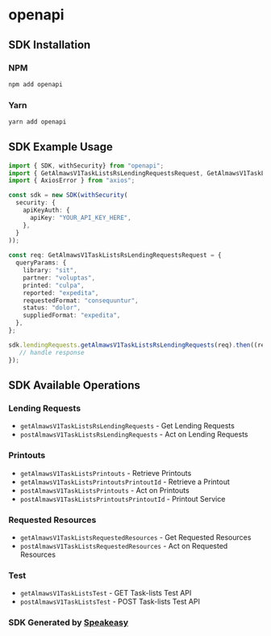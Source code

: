 # openapi

<!-- Start SDK Installation -->
## SDK Installation

### NPM

```bash
npm add openapi
```

### Yarn

```bash
yarn add openapi
```
<!-- End SDK Installation -->

## SDK Example Usage
<!-- Start SDK Example Usage -->
```typescript
import { SDK, withSecurity} from "openapi";
import { GetAlmawsV1TaskListsRsLendingRequestsRequest, GetAlmawsV1TaskListsRsLendingRequestsResponse } from "openapi/src/sdk/models/operations";
import { AxiosError } from "axios";

const sdk = new SDK(withSecurity(
  security: {
    apiKeyAuth: {
      apiKey: "YOUR_API_KEY_HERE",
    },
  }
));
    
const req: GetAlmawsV1TaskListsRsLendingRequestsRequest = {
  queryParams: {
    library: "sit",
    partner: "voluptas",
    printed: "culpa",
    reported: "expedita",
    requestedFormat: "consequuntur",
    status: "dolor",
    suppliedFormat: "expedita",
  },
};

sdk.lendingRequests.getAlmawsV1TaskListsRsLendingRequests(req).then((res: GetAlmawsV1TaskListsRsLendingRequestsResponse | AxiosError) => {
   // handle response
});
```
<!-- End SDK Example Usage -->

<!-- Start SDK Available Operations -->
## SDK Available Operations

### Lending Requests

* `getAlmawsV1TaskListsRsLendingRequests` - Get Lending Requests
* `postAlmawsV1TaskListsRsLendingRequests` - Act on Lending Requests

### Printouts

* `getAlmawsV1TaskListsPrintouts` - Retrieve Printouts
* `getAlmawsV1TaskListsPrintoutsPrintoutId` - Retrieve a Printout
* `postAlmawsV1TaskListsPrintouts` - Act on Printouts
* `postAlmawsV1TaskListsPrintoutsPrintoutId` - Printout Service

### Requested Resources

* `getAlmawsV1TaskListsRequestedResources` - Get Requested Resources
* `postAlmawsV1TaskListsRequestedResources` - Act on Requested Resources

### Test

* `getAlmawsV1TaskListsTest` - GET Task-lists Test API
* `postAlmawsV1TaskListsTest` - POST Task-lists Test API

<!-- End SDK Available Operations -->

### SDK Generated by [Speakeasy](https://docs.speakeasyapi.dev/docs/using-speakeasy/client-sdks)
